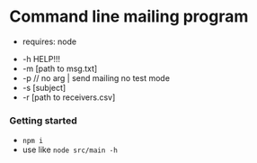 # Command line mailing program

- requires: node

* -h HELP!!!
* -m [path to msg.txt]
* -p // no arg | send mailing no test mode
* -s [subject]
* -r [path to receivers.csv]


### Getting started 

- `npm i`
- use like `node src/main -h`
